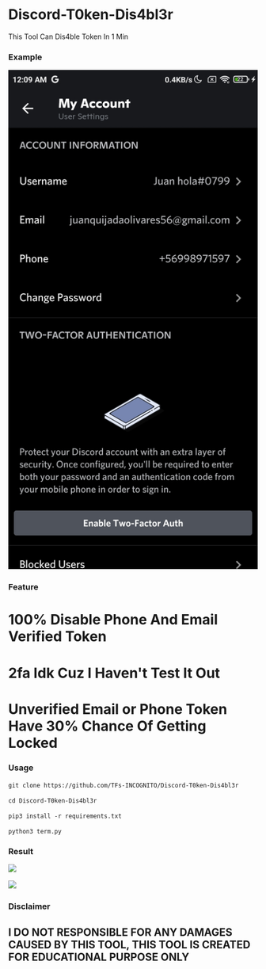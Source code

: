 # Discord-T0ken-Dis4bl3r
This Tool Can Dis4ble Token In 1 Min 

### Example
</p align="center">
  <img src="./img/verifiedtoken.jpg">
</p>

### Feature
# 100% Disable Phone And Email Verified Token

# 2fa Idk Cuz I Haven't Test It Out

# Unverified Email or Phone Token Have 30% Chance Of Getting Locked

### Usage
```git clone https://github.com/TFs-INCOGNITO/Discord-T0ken-Dis4bl3r```

```cd Discord-T0ken-Dis4bl3r```

```pip3 install -r requirements.txt```

```python3 term.py```

### Result
</p align="center">
  <img src="./img/disabled.jpg">
</p>
</p align="center">
  <img src="./img/Screenshot_2022-02-02-00-55-47-524_ru.iiec.pydroid3.jpg">
</p>

### Disclaimer
## I DO NOT RESPONSIBLE FOR ANY DAMAGES CAUSED BY THIS TOOL, THIS TOOL IS CREATED FOR EDUCATIONAL PURPOSE ONLY
